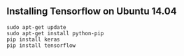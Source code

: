 ## Installing Tensorflow on Ubuntu 14.04
```
sudo apt-get update
sudo apt-get install python-pip
pip install keras
pip install tensorflow
```
